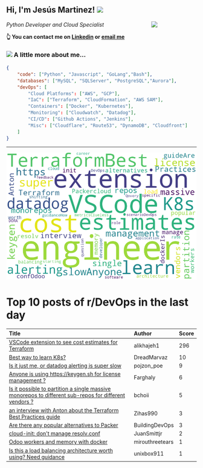 <!--
**jmartinezl/jmartinezl** is a ✨ _special_ ✨ repository because its `README.md` (this file) appears on your GitHub profile.

Here are some ideas to get you started:

- 🔭 I’m currently working on ...
- 🌱 I’m currently learning ...
- 👯 I’m looking to collaborate on ...
- 🤔 I’m looking for help with ...
- 💬 Ask me about ...
- 📫 How to reach me: ...
- 😄 Pronouns: ...
- ⚡ Fun fact: ...
-->

<h2>Hi, I'm Jesús Martinez! <img src="https://media.giphy.com/media/WUlplcMpOCEmTGBtBW/giphy.gif" width="30"> </h2>
<img align='right' src="https://media.giphy.com/media/NytMLKyiaIh6VH9SPm/giphy.gif" width="120">
<p><em>Python Developer and Cloud Specialist
</em></p>

**👆 You can contact me on [Linkedin](https://www.linkedin.com/in/jes%C3%BAs-martinez-2b7b10104/) or [email me](mailto:jesus.mtz.lorenzo@gmail.com)**

### <img src="https://media.giphy.com/media/VgCDAzcKvsR6OM0uWg/giphy.gif" width="50"> A little more about me...  

```json
{
    "code": ["Python", "Javascript", "GoLang","Bash"],
    "databases": ["MySQL", "SQLServer", "PostgreSQL","Aurora"],
    "devOps": [
        "Cloud Platforms": ["AWS", "GCP"],
        "IaC": ["Terraform", "CloudFormation", "AWS SAM"],
        "Containers": ["Docker", "Kubernetes"],
        "Monitoring": ["Cloudwatch", "Datadog"],
        "CI/CD": ["Github Actions", "Jenkins"],
        "Misc": ["Cloudflare", "Route53", "DynamoDB", "Cloudfront"]
    ]
}
```
---

![Wordcloud](./cloud.png)

# Top 10 posts of r/DevOps in the last day

| Title | Author | Score |
|:---|:---|:---|
| [VSCode extension to see cost estimates for Terraform](https://www.reddit.com/r/devops/comments/vs5tj5/vscode_extension_to_see_cost_estimates_for/) | alikhajeh1 | 296 |
| [Best way to learn K8s?](https://www.reddit.com/r/devops/comments/vs50li/best_way_to_learn_k8s/) | DreadMarvaz | 10 |
| [Is it just me, or datadog alerting is super slow](https://www.reddit.com/r/devops/comments/vsm7zo/is_it_just_me_or_datadog_alerting_is_super_slow/) | pojzon_poe | 9 |
| [Anyone is using https://keygen.sh for license management ?](https://www.reddit.com/r/devops/comments/vs082u/anyone_is_using_httpskeygensh_for_license/) | Farghaly | 6 |
| [Is it possible to partition a single massive monorepos to different sub-repos for different vendors ?](https://www.reddit.com/r/devops/comments/vs13ht/is_it_possible_to_partition_a_single_massive/) | bchoii | 5 |
| [an interview with Anton about the Terraform Best Practices guide](https://www.reddit.com/r/devops/comments/vsnt5k/an_interview_with_anton_about_the_terraform_best/) | Zihas990 | 3 |
| [Are there any popular alternatives to Packer](https://www.reddit.com/r/devops/comments/vsfuq1/are_there_any_popular_alternatives_to_packer/) | BuildingDevOps | 3 |
| [cloud-init: don't manage resolv.conf](https://www.reddit.com/r/devops/comments/vslbfs/cloudinit_dont_manage_resolvconf/) | JuanSmittjr | 2 |
| [Odoo workers and memory with docker](https://www.reddit.com/r/devops/comments/vs3gwp/odoo_workers_and_memory_with_docker/) | mirouthreetears | 1 |
| [Is this a load balancing architecture worth using? Need guidance](https://www.reddit.com/r/devops/comments/vsknwo/is_this_a_load_balancing_architecture_worth_using/) | unixbox911 | 1 |
